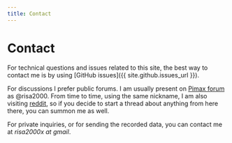 ```yaml
---
title: Contact
---
```


# Contact

For technical questions and issues related to this site, the best way to
contact me is by using [GitHub issues]({{ site.github.issues_url }}).

For discussions I prefer public forums. I am usually present on [Pimax
forum](https://forum.pimaxvr.com) as @risa2000. From time to time, using the
same nickname, I am also visiting [reddit](https://www.reddit.com), so if you
decide to start a thread about anything from here there, you can summon me as
well.

For private inquiries, or for sending the recorded data, you can contact me at
_risa2000x_ _at_ _gmail_.